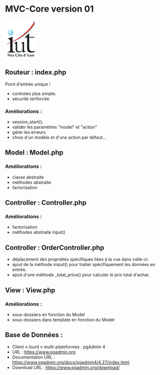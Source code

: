 # MVC-Core version 01
![Logo UCA - IUT|](images/Logo_IUT-icon.png)

## Routeur : index.php
Point d'entrée unique !
- controles plus simple.
- sécurité renforcée.

### Améliorations :
- session_start();
- valider les paramètres "model" et "action"
- gérer les erreurs
- choix d'un modèle et d'une action par défaut…

## Model : Model.php

### Améliorations :
- classe abstraite
- méthodes abstraite
- factorisation

## Controller : Controller.php

### Améliorations :
- factorisation
- méthodes abstraite input()

## Controller : OrderController.php
- déplacement des propriétés spécifiques liées à la vue dans celle-ci.
- ajout de la méthode imput() pour traiter spécifiquement les données en entrée.
- ajout d'une méthode _total_price() pour calculer le prix total d'achat.

## View : View.php

### Améliorations :
- sous-dossiers en fonction du Model
- sous-dossiers dans template en fonction du Model

## Base de Données :
- Client « lourd » multi-plateformes : pgAdmin 4
- URL : https://www.pgadmin.org
- Documentation URL : https://www.pgadmin.org/docs/pgadmin4/4.27/index.html
- Download URL : https://www.pgadmin.org/download/

